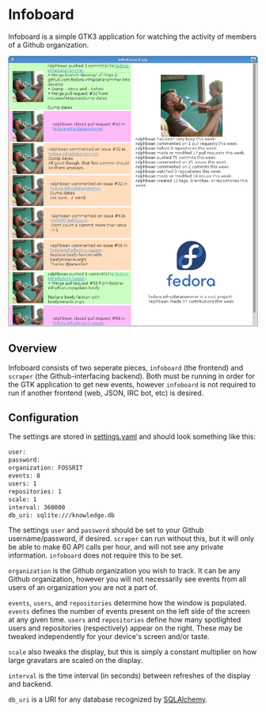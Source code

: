 Infoboard
=========

Infoboard is a simple GTK3 application for watching the activity of members of
a Github organization.

![Example screenshot](doc/images/infoboard.png?raw=true)

Overview
--------

Infoboard consists of two seperate pieces, `infoboard` (the frontend) and
`scraper` (the Github-interfacing backend). Both must be running in order for
the GTK application to get new events, however `infoboard` is not required to
run if another frontend (web, JSON, IRC bot, etc) is desired.

Configuration
-------------

The settings are stored in [settings.yaml](settings.yaml) and should look
something like this:

    user:
    password:
    organization: FOSSRIT
    events: 8
    users: 1
    repositories: 1
    scale: 1
    interval: 360000
    db_uri: sqlite:///knowledge.db

The settings `user` and `password` should be set to your Github
username/password, if desired.  `scraper` can run without this, but it will
only be able to make 60 API calls per hour, and will not see any private
information. `infoboard` does not require this to be set.

`organization` is the Github organization you wish to track. It can be any
Github organization, however you will not necessarily see events from all users
of an organization you are not a part of.

`events`, `users`, and `repositories` determine how the window is populated.
`events` defines the number of events present on the left side of the screen
at any given time. `users` and `repositories` define how many spotlighted
users and repositories (respectively) appear on the right.  These may be
tweaked independently for your device's screen and/or taste.

`scale` also tweaks the display, but this is simply a constant multiplier on
how large gravatars are scaled on the display.

`interval` is the time interval (in seconds) between refreshes of the display
and backend.

`db_uri` is a URI for any database recognized by
[SQLAlchemy](http://www.sqlalchemy.org/).
